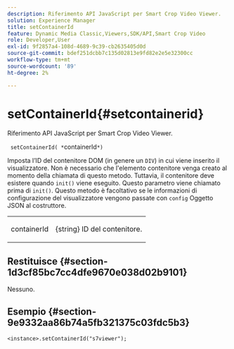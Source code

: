 ```yaml
---
description: Riferimento API JavaScript per Smart Crop Video Viewer.
solution: Experience Manager
title: setContainerId
feature: Dynamic Media Classic,Viewers,SDK/API,Smart Crop Video
role: Developer,User
exl-id: 9f2857a4-108d-4689-9c39-cb2635405d0d
source-git-commit: bdef251dcbb7c135d02813e9fd82e2e5e32300cc
workflow-type: tm+mt
source-wordcount: '89'
ht-degree: 2%

---
```


# setContainerId{#setcontainerid}

Riferimento API JavaScript per Smart Crop Video Viewer.

` setContainerId( *`containerId`*)`

Imposta l’ID del contenitore DOM (in genere un `DIV`) in cui viene inserito il visualizzatore. Non è necessario che l&#39;elemento contenitore venga creato al momento della chiamata di questo metodo. Tuttavia, il contenitore deve esistere quando `init()` viene eseguito. Questo parametro viene chiamato prima di `init()`. Questo metodo è facoltativo se le informazioni di configurazione del visualizzatore vengono passate con `config` Oggetto JSON al costruttore.

<table id="table_896DFF34A68A403DB93A6D597461A573"> 
 <tbody> 
  <tr> 
   <td colname="col1"> <p> <span class="codeph"> <span class="varname"> containerId </span> </span> </p> </td> 
   <td colname="col2"> <p> <span class="codeph"> {string} </span> ID del contenitore. </p> </td> 
  </tr> 
 </tbody> 
</table>

## Restituisce {#section-1d3cf85bc7cc4dfe9670e038d02b9101}

Nessuno.

## Esempio {#section-9e9332aa86b74a5fb321375c03fdc5b3}

```
<instance>.setContainerId("s7viewer");
```
